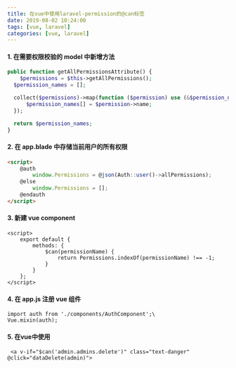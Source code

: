 ```yaml
---
title: 在vue中使用laravel-permission的@can标签
date: 2019-08-02 10:24:00
tags: [vue, laravel]
categories: [vue, laravel]
---
```


#### 1. 在需要权限校验的 model 中新增方法
```php
public function getAllPermissionsAttribute() {
	$permissions = $this->getAllPermissions();
  $permission_names = [];

  collect($permissions)->map(function ($permission) use (&$permission_names) {
      $permission_names[] = $permission->name;
  });

  return $permission_names;
}
```

#### 2. 在 app.blade 中存储当前用户的所有权限
```html
<script>
    @auth
        window.Permissions = @json(Auth::user()->allPermissions);
    @else
        window.Permissions = [];
    @endauth
</script>
```
#### 3. 新建 vue component
```vue
<script>
    export default {
        methods: {
            $can(permissionName) {
                return Permissions.indexOf(permissionName) !== -1;
            }
        }
    };
</script>
```

#### 4.  在 app.js 注册 vue 组件
```
import auth from './components/AuthComponent';\
Vue.mixin(auth);
```

#### 5. 在vue中使用
```
 <a v-if="$can('admin.admins.delete')" class="text-danger" @click="dataDelete(admin)">
 ```

